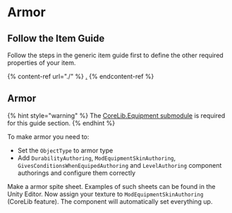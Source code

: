 # Armor

## Follow the Item Guide

Follow the steps in the generic item guide first to define the other required properties of your item.

{% content-ref url="./" %}
[.](./)
{% endcontent-ref %}

## Armor

{% hint style="warning" %}
The [CoreLib.Equipment submodule](../../modding-libraries/corelib.md) is required for this guide section.
{% endhint %}

To make armor you need to:

* Set the `ObjectType` to armor type
* Add `DurabilityAuthoring`, `ModEquipmentSkinAuthoring`, `GivesConditionsWhenEquipedAuthoring` and `LevelAuthoring` component authorings and configure them correctly

Make a armor spite sheet. Examples of such sheets can be found in the Unity Editor. Now assign your texture to `ModEquipmentSkinAuthoring` (CoreLib feature). The component will automatically set everything up.
